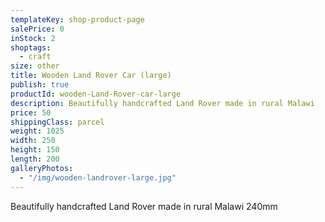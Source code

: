 ```yaml
---
templateKey: shop-product-page
salePrice: 0
inStock: 2
shoptags:
  - craft
size: other
title: Wooden Land Rover Car (large)
publish: true
productId: wooden-Land-Rover-car-large
description: Beautifully handcrafted Land Rover made in rural Malawi
price: 50
shippingClass: parcel
weight: 1025
width: 250
height: 150
length: 200
galleryPhotos:
  - "/img/wooden-landrover-large.jpg"
---
```


Beautifully handcrafted Land Rover made in rural Malawi 240mm
